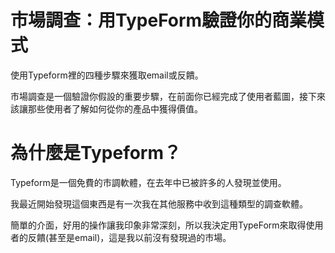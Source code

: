 # 市場調查：用TypeForm驗證你的商業模式

使用Typeform裡的四種步驟來獲取email或反饋。

市場調查是一個驗證你假設的重要步驟，在前面你已經完成了使用者藍圖，接下來該讓那些使用者了解如何從你的產品中獲得價值。

# 為什麼是Typeform？

Typeform是一個免費的市調軟體，在去年中已被許多的人發現並使用。

我最近開始發現這個東西是有一次我在其他服務中收到這種類型的調查軟體。

簡單的介面，好用的操作讓我印象非常深刻，所以我決定用TypeForm來取得使用者的反饋(甚至是email)，這是我以前沒有發現過的市場。